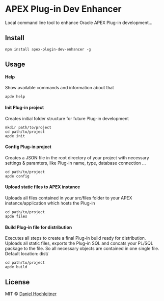 # APEX Plug-in Dev Enhancer

Local command line tool to enhance Oracle APEX Plug-in development...


## Install
```
npm install apex-plugin-dev-enhancer -g
```

## Usage

#### Help
Show available commands and information about that
```
apde help
```

#### Init Plug-in project
Creates initial folder structure for future Plug-in development
```
mkdir path/to/project
cd path/to/project
apde init
```

#### Config Plug-in project
Creates a JSON file in the root directory of your project with necessary settings & paramters, like Plug-in name, type, database connection ...
```
cd path/to/project
apde config
```

#### Upload static files to APEX instance
Uploads all files contained in your src/files folder to your APEX instance/application which hosts the Plug-in
```
cd path/to/project
apde files
```

#### Build Plug-in file for distribution
Executes all steps to create a final Plug-in build ready for distribution. Uploads all static files, exports the Plug-in SQL and concats your PL/SQL package to the file. So all necessary objects are contained in one single file. Default location: dist/
```
cd path/to/project
apde build
```


## License
MIT © [Daniel Hochleitner](https://danielhochleitner.de)
